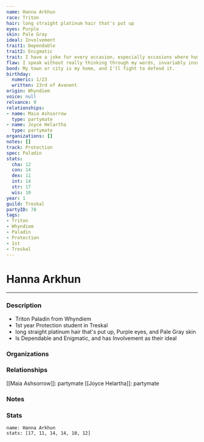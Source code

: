```yaml
---
name: Hanna Arkhun
race: Triton
hair: long straight platinum hair that's put up
eyes: Purple
skin: Pale Gray
ideal: Involvement
trait1: Dependable
trait2: Enigmatic
trait: I have a joke for every occasion, especially occasions where humor is inappropriate.
flaw: I speak without really thinking through my words, invariably insulting others.
bond: My town or city is my home, and I'll fight to defend it.
birthday:
  numeric: 1/23
  written: 23rd of Avanent
origin: Whyndiem
voice: null
relvance: 0
relationships:
- name: Maia Ashsorrow
  type: partymate
- name: Joyce Helartha
  type: partymate
organizations: []
notes: []
track: Protection
spec: Paladin
stats:
  cha: 12
  con: 14
  dex: 11
  int: 14
  str: 17
  wis: 10
year: 1
guild: Treskal
partyID: 78
tags:
- Triton
- Whyndiem
- Paladin
- Protection
- 1st
- Treskal
---
```

# Hanna Arkhun
---
### Description
- Triton Paladin from Whyndiem
- 1st year Protection student in Treskal
- long straight platinum hair that's put up, Purple eyes, and Pale Gray skin
- Is Dependable and Enigmatic, and has Involvement as their ideal

### Organizations

### Relationships
[[Maia Ashsorrow]]: partymate
[[Joyce Helartha]]: partymate

### Notes

### Stats
```statblock
name: Hanna Arkhun
stats: [17, 11, 14, 14, 10, 12]
```